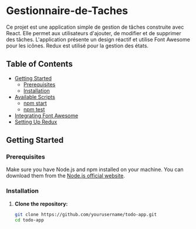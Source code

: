 # Gestionnaire-de-Taches

Ce projet est une application simple de gestion de tâches construite avec React. Elle permet aux utilisateurs d'ajouter, de modifier et de supprimer des tâches. L'application présente un design réactif et utilise Font Awesome pour les icônes. Redux est utilisé pour la gestion des états.
## Table of Contents

- [Getting Started](#getting-started)
  - [Prerequisites](#prerequisites)
  - [Installation](#installation)
- [Available Scripts](#available-scripts)
  - [npm start](#npm-start)
  - [npm test](#npm-test)
- [Integrating Font Awesome](#integrating-font-awesome)
- [Setting Up Redux](#setting-up-redux)

## Getting Started

### Prerequisites

Make sure you have Node.js and npm installed on your machine. You can download them from the [Node.js official website](https://nodejs.org/).

### Installation

1. **Clone the repository:**
   ```sh
   git clone https://github.com/yourusername/todo-app.git
   cd todo-app
